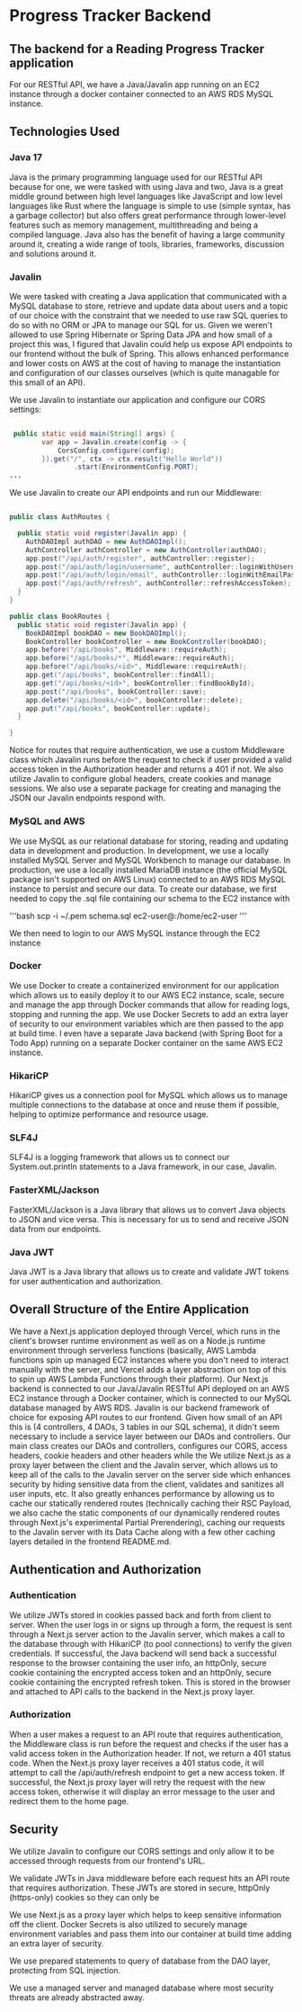 # Progress Tracker Backend

## The backend for a Reading Progress Tracker application

For our RESTful API, we have a Java/Javalin app running on an EC2 instance through a docker container connected to an AWS RDS MySQL instance.

## Technologies Used

### Java 17

Java is the primary programming language used for our RESTful API because for one, we were tasked with using Java and two, Java is a great middle ground between high level languages like JavaScript and low level languages like Rust where the language is simple to use (simple syntax, has a garbage collector) but also offers great performance through lower-level features such as memory management, multithreading and being a compiled language. Java also has the benefit of having a large community around it, creating a wide range of tools, libraries, frameworks, discussion and solutions around it.

### Javalin

We were tasked with creating a Java application that communicated with a MySQL database to store, retrieve and update data about users and a topic of our choice with the constraint that we needed to use raw SQL queries to do so with no ORM or JPA to manage our SQL for us. Given we weren't allowed to use Spring Hibernate or Spring Data JPA and how small of a project this was, I figured that Javalin could help us expose API endpoints to our frontend without the bulk of Spring. This allows enhanced performance and lower costs on AWS at the cost of having to manage the instantiation and configuration of our classes ourselves (which is quite managable for this small of an API).

We use Javalin to instantiate our application and configure our CORS settings:

```java

 public static void main(String[] args) {
        var app = Javalin.create(config -> {
            CorsConfig.configure(config);
        }).get("/", ctx -> ctx.result("Hello World"))
                .start(EnvironmentConfig.PORT);
...
```

We use Javalin to create our API endpoints and run our Middleware:

```java

public class AuthRoutes {

  public static void register(Javalin app) {
    AuthDAOImpl authDAO = new AuthDAOImpl();
    AuthController authController = new AuthController(authDAO);
    app.post("/api/auth/register", authController::register);
    app.post("/api/auth/login/username", authController::loginWithUsernamePassword);
    app.post("/api/auth/login/email", authController::loginWithEmailPassword);
    app.post("/api/auth/refresh", authController::refreshAccessToken);
  }
}

public class BookRoutes {
  public static void register(Javalin app) {
    BookDAOImpl bookDAO = new BookDAOImpl();
    BookController bookController = new BookController(bookDAO);
    app.before("/api/books", Middleware::requireAuth);
    app.before("/api/books/*", Middleware::requireAuth);
    app.before("/api/books/<id>", Middleware::requireAuth);
    app.get("/api/books", bookController::findAll);
    app.get("/api/books/<id>", bookController::findBookById);
    app.post("/api/books", bookController::save);
    app.delete("/api/books/<id>", bookController::delete);
    app.put("/api/books", bookController::update);
  }

}
```

Notice for routes that require authentication, we use a custom Middleware class which Javalin runs before the request to check if user provided a valid access token in the Authorization header and returns a 401 if not.
We also utilize Javalin to configure global headers, create cookies and manage sessions. We also use
a separate package for creating and managing the JSON our Javalin endpoints respond with.

### MySQL and AWS

We use MySQL as our relational database for storing, reading and updating data in development and production. In development, we use a locally installed MySQL Server and MySQL Workbench to manage our database. In production, we use a locally installed MariaDB instance (the official MySQL package isn't supported on AWS Linux) connected to an AWS RDS MySQL instance to persist and secure our data. To create
our database, we first needed to copy the .sql file containing our schema to the EC2 instance with

'''bash
scp -i ~/<path-to-private-key>.pem schema.sql ec2-user@<ec2-instance-ip-address>:/home/ec2-user
'''

We then need to login to our AWS MySQL instance through the EC2 instance

### Docker

We use Docker to create a containerized environment for our application which allows us to easily deploy it to our AWS EC2 instance, scale, secure and manage the app through Docker commands that allow for reading logs, stopping and running the app. We use Docker Secrets to add an extra layer of security to our environment variables which are then passed to the app at build time. I even have a separate Java backend (with Spring Boot for a Todo App) running on a separate Docker container on the same AWS EC2 instance.

### HikariCP

HikariCP gives us a connection pool for MySQL which allows us to manage multiple connections to the database at once and reuse them if possible, helping to optimize performance and resource usage.

### SLF4J

SLF4J is a logging framework that allows us to connect our System.out.println statements to a Java framework, in our case, Javalin.

### FasterXML/Jackson

FasterXML/Jackson is a Java library that allows us to convert Java objects to JSON and vice versa. This
is necessary for us to send and receive JSON data from our endpoints.

### Java JWT

Java JWT is a Java library that allows us to create and validate JWT tokens for user authentication and authorization.

## Overall Structure of the Entire Application

We have a Next.js application deployed through Vercel, which runs in the client's browser runtime environment as well as on a Node.js runtime environment through serverless functions (basically, AWS Lambda functions spin up managed EC2 instances where you don't need to interact manually with the server, and Vercel adds a layer abstraction on top of this to spin up AWS Lambda Functions through their platform). Our Next.js backend is connected to our Java/Javalin RESTful API deployed on an AWS EC2 instance through a Docker container, which is connected to our MySQL database managed by AWS RDS. 
Javalin is our backend framework of choice for exposing API routes to our frontend. Given how small of an API this is (4 controllers, 4 DAOs, 3 tables in our SQL schema), it didn't seem necessary to include a service layer between our DAOs and controllers. Our main class creates our DAOs and controllers, configures our CORS, access headers, cookie headers and other headers while the 
We utilize Next.js as a proxy layer between the client and the Javalin server, which allows us to keep all of the calls to the Javalin server on the server side which enhances security by hiding sensitive data from the client, validates and sanitizes all user inputs, etc. It also greatly enhances performance by allowing us to cache our statically rendered routes (technically caching their RSC Payload, we also cache the static components of our dynamically rendered routes through Next.js's experimental Partial Prerendering), caching our requests to the Javalin server with its Data Cache along with a few other caching layers detailed in the frontend README.md.

## Authentication and Authorization

### Authentication

We utilize JWTs stored in cookies passed back and forth from client to server. When the user logs in or signs up through a form, the request is sent through a Next.js server action to the Javalin server, which makes a call to the database through with HikariCP (to pool connections) to verify the given credentials. If successful, the Java backend will send back a successful response to the browser containing the user info, an httpOnly, secure cookie containing the encrypted access token and an httpOnly, secure cookie containing the encrypted refresh token. This is stored in the browser and attached to API calls to the backend in the Next.js proxy layer.

### Authorization

When a user makes a request to an API route that requires authentication, the Middleware class is run before the request and checks if the user has a valid access token in the Authorization header. If not, we return a 401 status code. When the Next.js proxy layer receives a 401 status code, it will attempt to call the /api/auth/refresh endpoint to get a new access token. If successful, the Next.js proxy layer will retry the request with the new access token, otherwise it will display an error message to the user and redirect them to the home page.

## Security

We utilize Javalin to configure our CORS settings and only allow it to be accessed through requests from our frontend's URL. 

We validate JWTs in Java middleware before each request hits an API route that requires authorization. These JWTs are stored in secure, httpOnly (https-only) cookies so they can only be 

We use Next.js as a proxy layer which helps to keep sensitive information off the client. Docker Secrets is also utilized to securely manage environment variables and pass them into our container at build time adding an extra layer of security.

We use prepared statements to query of database from the DAO layer, protecting from SQL injection.

We use a managed server and managed database where most security threats are already abstracted away.


